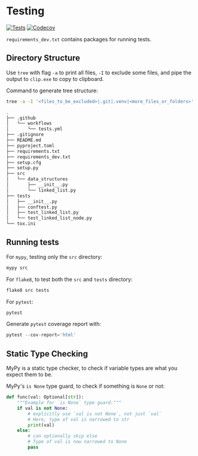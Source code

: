 # Testing

[![Tests](https://github.com/ismaildawoodjee/Testing/actions/workflows/workflow.yml/badge.svg)](https://github.com/ismaildawoodjee/Testing/actions/workflows/workflow.yml)
[![Codecov](https://codecov.io/gh/ismaildawoodjee/Testing/branch/main/graph/badge.svg?token=KYUUMHRLGC)](https://codecov.io/gh/ismaildawoodjee/Testing)

`requirements_dev.txt` contains packages for running tests.

## Directory Structure

Use `tree` with flag `-a` to print all files, `-I` to exclude some files, and
pipe the output to `clip.exe` to copy to clipboard.

Command to generate tree structure:

```bash
tree -a -I '<files_to_be_excluded>|.git|.venv|<more_files_or_folders>' | clip.exe
```

```bash
.
├── .github
│   └── workflows
│       └── tests.yml
├── .gitignore
├── README.md
├── pyproject.toml
├── requirements.txt
├── requirements_dev.txt
├── setup.cfg
├── setup.py
├── src
│   └── data_structures
│       ├── __init__.py
│       └── linked_list.py
├── tests
│   ├── __init__.py
│   ├── conftest.py
│   ├── test_linked_list.py
│   └── test_linked_list_node.py
└── tox.ini
```

## Running tests

For `mypy`, testing only the `src` directory:

```python
mypy src
```

For `flake8`, to test both the `src` and `tests` directory:

```python
flake8 src tests
```

For `pytest`:

```python
pytest
```

Generate `pytest` coverage report with:

```python
pytest --cov-report='html'
```

## Static Type Checking

MyPy is a static type checker, to check if variable types are what you expect them to be.

MyPy's `is None` type guard, to check if something is `None` or not:

```python
def func(val: Optional[str]):
    """Example for `is None` type guard."""
    if val is not None:
        # explicitly use `val is not None`, not just `val`
        # Here, type of val is narrowed to str
        print(val)
    else:
        # can optionally skip else
        # Type of val is now narrowed to None
        pass
```

